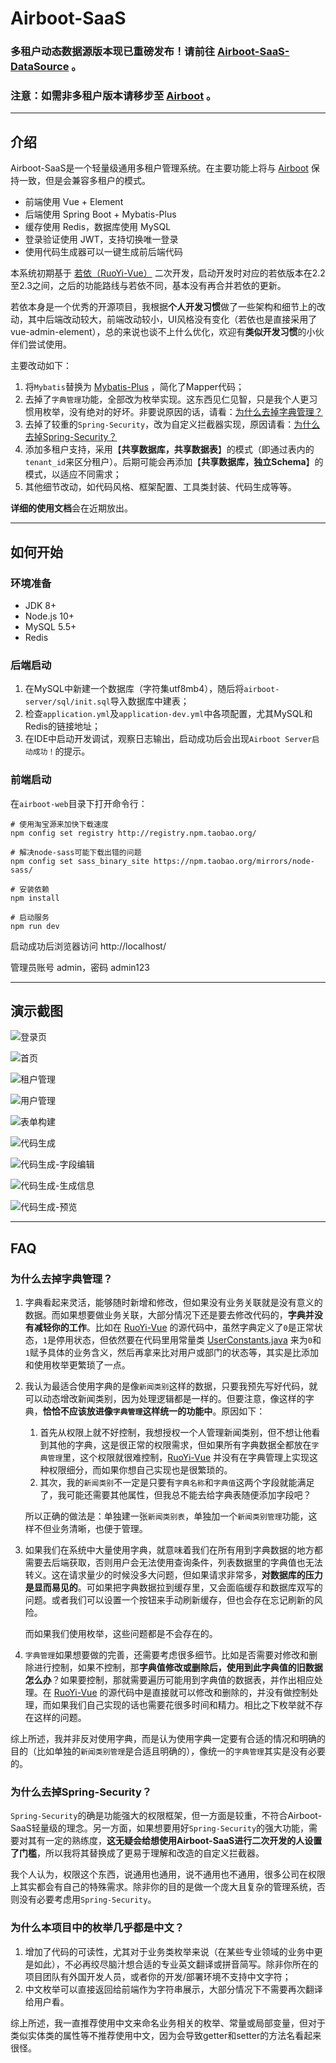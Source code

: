 # Airboot-SaaS

### 多租户动态数据源版本现已重磅发布！请前往 <a href="https://github.com/air-software/airboot-saas-datasource" target="_blank">Airboot-SaaS-DataSource</a> 。

### 注意：如需非多租户版本请移步至 <a href="https://github.com/air-software/airboot" target="_blank">Airboot</a> 。

---

## 介绍

Airboot-SaaS是一个轻量级通用多租户管理系统。在主要功能上将与 <a href="https://github.com/air-software/airboot" target="_blank">Airboot</a> 保持一致，但是会兼容多租户的模式。

- 前端使用 Vue + Element
- 后端使用 Spring Boot + Mybatis-Plus
- 缓存使用 Redis，数据库使用 MySQL
- 登录验证使用 JWT，支持切换唯一登录
- 使用代码生成器可以一键生成前后端代码

本系统初期基于 <a href="https://gitee.com/y_project/RuoYi-Vue" target="_blank">若依（RuoYi-Vue）</a> 二次开发，启动开发时对应的若依版本在2.2至2.3之间，之后的功能路线与若依不同，基本没有再合并若依的更新。

若依本身是一个优秀的开源项目，我根据**个人开发习惯**做了一些架构和细节上的改动，其中后端改动较大，前端改动较小，UI风格没有变化（若依也是直接采用了vue-admin-element），总的来说也谈不上什么优化，欢迎有**类似开发习惯**的小伙伴们尝试使用。

主要改动如下：

1. 将`Mybatis`替换为 <a href="https://baomidou.com/" target="_blank">Mybatis-Plus</a> ，简化了Mapper代码；
2. 去掉了`字典管理`功能，全部改为枚举实现。这东西见仁见智，只是我个人更习惯用枚举，没有绝对的好坏。非要说原因的话，请看：[为什么去掉字典管理？](#为什么去掉字典管理)
3. 去掉了较重的`Spring-Security`，改为自定义拦截器实现，原因请看：[为什么去掉Spring-Security？](#为什么去掉Spring-Security)
4. 添加多租户支持，采用【**共享数据库，共享数据表**】的模式（即通过表内的`tenant_id`来区分租户）。后期可能会再添加【**共享数据库，独立Schema**】的模式，以适应不同需求；
5. 其他细节改动，如代码风格、框架配置、工具类封装、代码生成等等。

**详细的使用文档**会在近期放出。

---

## 如何开始

### 环境准备

- JDK 8+
- Node.js 10+
- MySQL 5.5+
- Redis

### 后端启动

1. 在MySQL中新建一个数据库（字符集utf8mb4），随后将`airboot-server/sql/init.sql`导入数据库中建表；
2. 检查`application.yml`及`application-dev.yml`中各项配置，尤其MySQL和Redis的链接地址；
3. 在IDE中启动开发调试，观察日志输出，启动成功后会出现`Airboot Server启动成功！`的提示。

### 前端启动

在`airboot-web`目录下打开命令行：

```
# 使用淘宝源来加快下载速度
npm config set registry http://registry.npm.taobao.org/

# 解决node-sass可能下载出错的问题
npm config set sass_binary_site https://npm.taobao.org/mirrors/node-sass/

# 安装依赖
npm install

# 启动服务
npm run dev
```

启动成功后浏览器访问 http://localhost/

管理员账号 admin，密码 admin123

---

## 演示截图

![登录页](https://air-software.github.io/static/image/airboot-saas/login.png)

![首页](https://air-software.github.io/static/image/airboot-saas/index.png)

![租户管理](https://air-software.github.io/static/image/airboot-saas/tenant.png)

![用户管理](https://air-software.github.io/static/image/airboot-saas/user.png)

![表单构建](https://air-software.github.io/static/image/airboot-saas/form-generator.png)

![代码生成](https://air-software.github.io/static/image/airboot-saas/gen.png)

![代码生成-字段编辑](https://air-software.github.io/static/image/airboot-saas/gen-column.png)

![代码生成-生成信息](https://air-software.github.io/static/image/airboot-saas/gen-info.png)

![代码生成-预览](https://air-software.github.io/static/image/airboot-saas/gen-preview.png)

---

## FAQ

### 为什么去掉字典管理？

1. 字典看起来灵活，能够随时新增和修改，但如果没有业务关联就是没有意义的数据。而如果想要做业务关联，大部分情况下还是要去修改代码的，**字典并没有减轻你的工作**。比如在 <a href="https://gitee.com/y_project/RuoYi-Vue" target="_blank">RuoYi-Vue</a> 的源代码中，虽然字典定义了`0`是正常状态，`1`是停用状态，但依然要在代码里用常量类 <a href="https://gitee.com/y_project/RuoYi-Vue/blob/0a75dcdd85c2c4921c7f3997f8c90214f5202a25/ruoyi-common/src/main/java/com/ruoyi/common/constant/UserConstants.java" target="_blank">UserConstants.java</a> 来为`0`和`1`赋予具体的业务含义，然后再拿来比对用户或部门的状态等，其实是比添加和使用枚举更繁琐了一点。
2. 我认为最适合使用字典的是像`新闻类别`这样的数据，只要我预先写好代码，就可以动态增改新闻类别，因为处理逻辑都是一样的。但要注意，像这样的字典，**恰恰不应该放进像`字典管理`这样统一的功能中**。原因如下：
   1. 首先从权限上就不好控制，我想授权一个人管理新闻类别，但不想让他看到其他的字典，这是很正常的权限需求，但如果所有字典数据全都放在`字典管理`里，这个权限就很难控制，<a href="https://gitee.com/y_project/RuoYi-Vue" target="_blank">RuoYi-Vue</a> 并没有在字典管理上实现这种权限细分，而如果你想自己实现也是很繁琐的。
   2. 其次，我的`新闻类别`不一定是只要有`字典名称`和`字典值`这两个字段就能满足了，我可能还需要其他属性，但我总不能去给字典表随便添加字段吧？
   
   所以正确的做法是：单独建一张`新闻类别表`，单独加一个`新闻类别管理`功能，这样不但业务清晰，也便于管理。
   
3. 如果我们在系统中大量使用字典，就意味着我们在所有用到字典数据的地方都需要去后端获取，否则用户会无法使用查询条件，列表数据里的字典值也无法转义。这在请求量少的时候没多大问题，但如果请求非常多，**对数据库的压力是显而易见的**。可如果把字典数据拉到缓存里，又会面临缓存和数据库双写的问题。或者我们可以设置一个按钮来手动刷新缓存，但也会存在忘记刷新的风险。

   而如果我们使用枚举，这些问题都是不会存在的。

4. `字典管理`如果想要做的完善，还需要考虑很多细节。比如是否需要对修改和删除进行控制，如果不控制，那**字典值修改或删除后，使用到此字典值的旧数据怎么办**？如果要控制，那就需要遍历可能用到字典值的数据表，并作出相应处理。在 <a href="https://gitee.com/y_project/RuoYi-Vue" target="_blank">RuoYi-Vue</a> 的源代码中是直接就可以修改和删除的，并没有做控制处理，而如果我们自己实现的话也需要花很多时间和精力。相比之下枚举就不存在这样的问题。

综上所述，我并非反对使用字典，而是认为使用字典一定要有合适的情况和明确的目的（比如单独的`新闻类别管理`是合适且明确的），像统一的`字典管理`其实是没有必要的。


### 为什么去掉Spring-Security？

`Spring-Security`的确是功能强大的权限框架，但一方面是较重，不符合Airboot-SaaS轻量级的理念。另一方面，如果想要用好`Spring-Security`的强大功能，需要对其有一定的熟练度，**这无疑会给想使用Airboot-SaaS进行二次开发的人设置了门槛**，所以我将其替换成了更易于理解和改造的自定义拦截器。

我个人认为，权限这个东西，说通用也通用，说不通用也不通用，很多公司在权限上其实都会有自己的特殊需求。除非你的目的是做一个庞大且复杂的管理系统，否则没有必要考虑用`Spring-Security`。

### 为什么本项目中的枚举几乎都是中文？

1. 增加了代码的可读性，尤其对于业务类枚举来说（在某些专业领域的业务中更是如此），不必再绞尽脑汁想合适的专业英文翻译或拼音简写。除非你所在的项目团队有外国开发人员，或者你的开发/部署环境不支持中文字符；
2. 中文枚举可以直接返回给前端作为字符串展示，大部分情况下不需要再次翻译给用户看。

综上所述，我一直推荐使用中文来命名业务相关的枚举、常量或局部变量，但对于类似实体类的属性等不推荐使用中文，因为会导致getter和setter的方法名看起来很怪。
